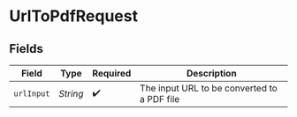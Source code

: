 # UrlToPdfRequest


## Fields

| Field                                       | Type                                        | Required                                    | Description                                 |
| ------------------------------------------- | ------------------------------------------- | ------------------------------------------- | ------------------------------------------- |
| `urlInput`                                  | *String*                                    | :heavy_check_mark:                          | The input URL to be converted to a PDF file |